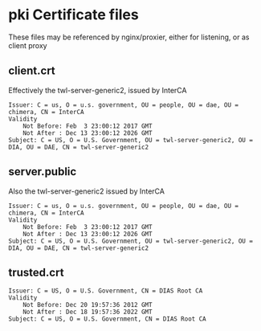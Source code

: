 # pki Certificate files

These files may be referenced by nginx/proxier, either for listening, or as client proxy

## client.crt
Effectively the twl-server-generic2, issued by InterCA
```
Issuer: C = us, O = u.s. government, OU = people, OU = dae, OU = chimera, CN = InterCA
Validity
    Not Before: Feb  3 23:00:12 2017 GMT
    Not After : Dec 13 23:00:12 2026 GMT
Subject: C = US, O = U.S. Government, OU = twl-server-generic2, OU = DIA, OU = DAE, CN = twl-server-generic2
```

## server.public
Also the twl-server-generic2 issued by InterCA
```
Issuer: C = us, O = u.s. government, OU = people, OU = dae, OU = chimera, CN = InterCA
Validity
    Not Before: Feb  3 23:00:12 2017 GMT
    Not After : Dec 13 23:00:12 2026 GMT
Subject: C = US, O = U.S. Government, OU = twl-server-generic2, OU = DIA, OU = DAE, CN = twl-server-generic2
```

## trusted.crt
```
Issuer: C = US, O = U.S. Government, CN = DIAS Root CA
Validity
    Not Before: Dec 20 19:57:36 2012 GMT
    Not After : Dec 18 19:57:36 2022 GMT
Subject: C = US, O = U.S. Government, CN = DIAS Root CA
```

